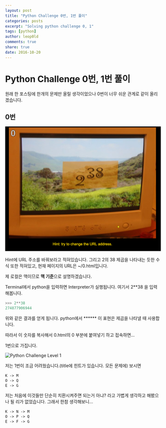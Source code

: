```yaml
---
layout: post
title: "Python Challenge 0번, 1번 풀이"
categories: posts
excerpt: "Solving python challenge 0, 1"
tags: [python]
author: leop0ld
comments: true
share: true
date: 2016-10-20
---
```


Python Challenge 0번, 1번 풀이
===

원래 한 포스팅에 한개의 문제만 올릴 생각이었으나 0번이 너무 쉬운 관계로 같이 올리겠습니다.

## 0번

![Python Challenge Level 0](../assets/img/py_challenge0.png)

Hint에 URL 주소를 바꿔보라고 적혀있습니다.
그리고 2의 38 제곱을 나타내는 듯한 수식 또한 적혀있고, 현재 페이지의 URL은 ~/0.html입니다.

제 로컬은 맥이므로 **맥 기준**으로 설명하겠습니다.

Terminal에서 python을 입력하면 Interpreter가 실행됩니다.
여기서 2**38 을 입력해봅니다.

```python
>>> 2**38
274877906944
```

위와 같은 결과를 얻게 됩니다.
python에서 \*\***\*\* 이 표현은 제곱을 나타낼 때 사용합니다.

따라서 이 숫자를 복사해서 0.html의 0 부분에 붙여넣기 하고 접속하면...

1번으로 가집니다.

![Python Challenge Level 1](../assets/img/py_chanllenge1.png)

저는 1번이 조금 어려웠습니다.(title에 힌트가 있습니다. 모든 문제에)
보시면 

```
K -> M
O -> Q
E -> G
```

저는 처음에 이것들만 단순히 치환시켜주면 되는거 아냐? 라고 가볍게 생각하고 해봤으나 될 리가 없었습니다.
그래서 한참 생각해보니...

```
K -> N -> M
O -> P -> Q
E -> F -> G
```

